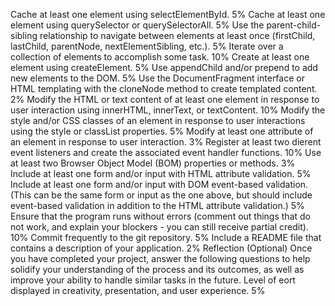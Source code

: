 Cache at least one element using selectElementById. 5%
Cache at least one element using querySelector or querySelectorAll. 5%
Use the parent-child-sibling relationship to navigate between elements at least once (firstChild, lastChild, parentNode, nextElementSibling, etc.). 5%
Iterate over a collection of elements to accomplish some task. 10%
Create at least one element using createElement. 5%
Use appendChild and/or prepend to add new elements to the DOM. 5%
Use the DocumentFragment interface or HTML templating with the cloneNode method to create templated content.  2%
Modify the HTML or text content of at least one element in response to user interaction using innerHTML, innerText, or textContent. 10%
Modify the style and/or CSS classes of an element in response to user interactions using the style or classList properties. 5%
Modify at least one attribute of an element in response to user interaction. 3%
Register at least two dierent event listeners and create the associated event handler functions. 10%
Use at least two Browser Object Model (BOM) properties or methods. 3%
Include at least one form and/or input with HTML attribute validation. 5%
Include at least one form and/or input with DOM event-based validation. (This can be the same form or input as the one above, but should include event-based validation in addition to the HTML attribute validation.)
5%
Ensure that the program runs without errors (comment out things that do not work, and explain your blockers - you can still receive partial credit). 10%
Commit frequently to the git repository. 5%
Include a README file that contains a description of your application. 2%
Reflection (Optional)
Once you have completed your project, answer the following questions to help solidify your understanding of the process and its outcomes, as well as improve your ability to handle similar tasks in the future.
Level of eort displayed in creativity, presentation, and user experience. 5%